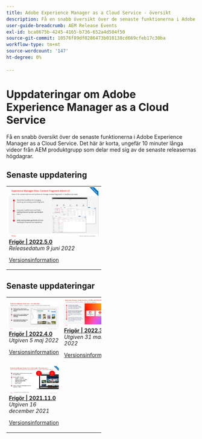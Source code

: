 ```yaml
---
title: Adobe Experience Manager as a Cloud Service - översikt
description: Få en snabb översikt över de senaste funktionerna i Adobe Experience Manager as a Cloud Service
user-guide-breadcrumb: AEM Release Events
exl-id: bca8675b-4245-4165-b736-652a4d504f50
source-git-commit: 10576f89df0286473b010138cd669cfeb17c30ba
workflow-type: tm+mt
source-wordcount: '147'
ht-degree: 0%

---
```


# Uppdateringar om Adobe Experience Manager as a Cloud Service

Få en snabb översikt över de senaste funktionerna i Adobe Experience Manager as a Cloud Service. Det här är korta, ungefär 10 minuter långa videor från AEM produktgrupp som delar med sig av de senaste releasernas högdagrar.

## Senaste uppdatering

<table style="max-width: 50%;">
<tr>
  <td>
    <a href="./2022/2022-5-0.md">
      <img alt="2022.4.0-utgåvan" src="./2022/assets/2022-5-0-thumb.png" />
    </a>
    <div>
      <a href="./2022/2022-5-0.md">
        <strong>Frigör | 2022.5.0</strong>
        <br/>
      </a>
        <em>Releasedatum 9 juni 2022 </em>
    </div>
    <p>
      <a href="https://experienceleague.adobe.com/docs/experience-manager-cloud-service/content/release-notes/release-notes/release-notes-current.html">Versionsinformation</a>
    <p>
  </td>
</tr>  
</table>

## Senaste uppdateringar

<table style="max-width: 50%;">
<tr>
  <td>
    <a href="./2022/2022-4-0.md">
      <img alt="2022.4.0-utgåvan" src="./2022/assets/2022-4-0.png" />
    </a>
    <div>
      <a href="./2022/2022-4-0.md">
        <strong>Frigör | 2022.4.0</strong>
        <br/>
      </a>
        <em>Utgiven 5 maj 2022 </em>
    </div>
    <p>
      <a href="https://experienceleague.adobe.com/docs/experience-manager-cloud-service/content/release-notes/release-notes/release-notes-current.html">Versionsinformation</a>
    <p>
  </td>
  <td>
    <a href="./2022/2022-3-0.md">
      <img alt="2022.3.0-utgåvan" src="./2022/assets/2022-3-0.png" />
    </a>
    <div>
      <a href="./2022/2022-3-0.md">
        <strong>Frigör | 2022.3.0</strong>
        <br/>
      </a>
        <em>Utgiven 31 mars 2022 </em>
    </div>
    <p>
      <a href="https://experienceleague.adobe.com/docs/experience-manager-cloud-service/content/release-notes/release-notes/release-notes-current.html">Versionsinformation</a>
    <p>
  </td>
  <td>
    <a href="./2022/2022-1-0.md">
      <img alt="2022-1-0-utgåvan" src="./2022/assets/2022-1-0.png" />
    </a>
    <div>
      <a href="./2022/2022-1-0.md">
        <strong>Frigör | 2022.1.0</strong>
        <br/>
      </a>
        <em>Utgiven 3 februari 2022 </em>
    </div>
    <p>
      <a href="https://experienceleague.adobe.com/docs/experience-manager-cloud-service/content/release-notes/release-notes/2022/release-notes-2022-1-0.html">Versionsinformation</a>
    <p>
  </td>
  </tr>
  <tr>
  <td>
    <a href="./2021/2021-11-0.md">
      <img alt="2021.11.0 AEMCS-utgåvan" src="./2021/assets/2021-11-0.png" />
    </a>
    <div>
    <a href="./2021/2021-11-0.md">
        <strong>Frigör | 2021.11.0</strong>
        <br/>
      </a>
    <em>Utgiven 16 december 2021</em>
    </div>
    <p>
      <a href="https://experienceleague.adobe.com/docs/experience-manager-cloud-service/content/release-notes/release-notes/2021/release-notes-2021-11-0.html">Versionsinformation</a>
    <p>
  </td>
</tr>
</table>
